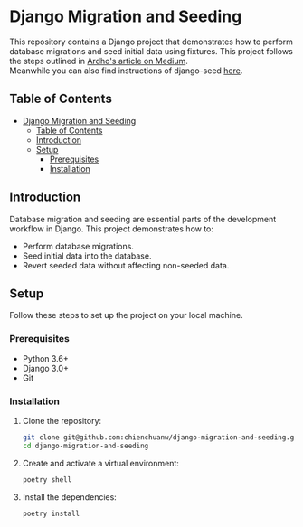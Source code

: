 # Django Migration and Seeding
This repository contains a Django project that demonstrates how to perform database migrations and seed initial data using fixtures. This project follows the steps outlined in [Ardho's article on Medium](https://medium.com/@ardho/migration-and-seeding-in-django-3ae322952111).  
Meanwhile you can also find instructions of django-seed [here](https://github.com/mstdokumaci/django-seed).  

## Table of Contents

- [Django Migration and Seeding](#django-migration-and-seeding)
  - [Table of Contents](#table-of-contents)
  - [Introduction](#introduction)
  - [Setup](#setup)
    - [Prerequisites](#prerequisites)
    - [Installation](#installation)

## Introduction

Database migration and seeding are essential parts of the development workflow in Django. This project demonstrates how to:
- Perform database migrations.
- Seed initial data into the database.
- Revert seeded data without affecting non-seeded data.

## Setup

Follow these steps to set up the project on your local machine.

### Prerequisites

- Python 3.6+
- Django 3.0+
- Git

### Installation
1. Clone the repository:

    ```bash
    git clone git@github.com:chienchuanw/django-migration-and-seeding.git 
    cd django-migration-and-seeding
    ```

2. Create and activate a virtual environment:

    ```bash
    poetry shell
    ```

3. Install the dependencies:

    ```bash
    poetry install
    ```



